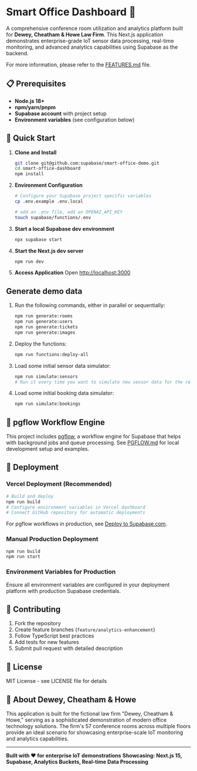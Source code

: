 # Smart Office Dashboard 🏢

A comprehensive conference room utilization and analytics platform built for **Dewey, Cheatham & Howe Law Firm**. This Next.js application demonstrates enterprise-grade IoT sensor data processing, real-time monitoring, and advanced analytics capabilities using Supabase as the backend.

For more information, please refer to the [FEATURES.md](FEATURES.md) file.

## 📋 Prerequisites

- **Node.js 18+**
- **npm/yarn/pnpm**
- **Supabase account** with project setup
- **Environment variables** (see configuration below)

## 🚀 Quick Start

1. **Clone and Install**

   ```bash
   git clone git@github.com:supabase/smart-office-demo.git
   cd smart-office-dashboard
   npm install
   ```

2. **Environment Configuration**

   ```bash
   # Configure your Supabase project specific variables
   cp .env.example .env.local

   # add an .env file, add an OPENAI_API_KEY
   touch supabase/functions/.env
   ```

3. **Start a local Supabase dev environment**

   ```bash
   npx supabase start
   ```

4. **Start the Next.js dev server**

   ```bash
   npm run dev
   ```

5. **Access Application**
   Open [http://localhost:3000](http://localhost:3000)

## Generate demo data

1. Run the following commands, either in parallel or sequentially:

   ```bash
   npm run generate:rooms
   npm run generate:users
   npm run generate:tickets
   npm run generate:images
   ```

2. Deploy the functions:

   ```bash
   npm run functions:deploy-all
   ```

3. Load some initial sensor data simulator:

   ```bash
   npm run simulate:sensors
   # Run it every time you want to simulate new sensor data for the real-time floorplan viewer
   ```

4. Load some initial booking data simulator:
   ```bash
   npm run simulate:bookings
   ```

## 🌊 pgflow Workflow Engine

This project includes [pgflow](https://pgflow.dev), a workflow engine for Supabase that helps with background jobs and queue processing. See [PGFLOW.md](./PGFLOW.md) for local development setup and examples.

## 🚀 Deployment

### Vercel Deployment (Recommended)

```bash
# Build and deploy
npm run build
# Configure environment variables in Vercel dashboard
# Connect GitHub repository for automatic deployments
```

For pgflow workflows in production, see [Deploy to Supabase.com](https://www.pgflow.dev/how-to/deploy-to-supabasecom/).

### Manual Production Deployment

```bash
npm run build
npm run start
```

### Environment Variables for Production

Ensure all environment variables are configured in your deployment platform with production Supabase credentials.

## 🤝 Contributing

1. Fork the repository
2. Create feature branches (`feature/analytics-enhancement`)
3. Follow TypeScript best practices
4. Add tests for new features
5. Submit pull request with detailed description

## 📄 License

MIT License - see LICENSE file for details

## 🏢 About Dewey, Cheatham & Howe

This application is built for the fictional law firm "Dewey, Cheatham & Howe," serving as a sophisticated demonstration of modern office technology solutions. The firm's 57 conference rooms across multiple floors provide an ideal scenario for showcasing enterprise-scale IoT monitoring and analytics capabilities.

---

**Built with ❤️ for enterprise IoT demonstrations**
**Showcasing: Next.js 15, Supabase, Analytics Buckets, Real-time Data Processing**
